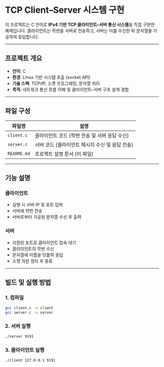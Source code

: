 # TCP Client–Server 시스템 구현

이 프로젝트는 C 언어로 **IPv4 기반 TCP 클라이언트–서버 통신 시스템**을 직접 구현한 예제입니다. 클라이언트는 학번을 서버로 전송하고, 서버는 이를 수신한 뒤 문자열을 가공하여 응답합니다.

---

## 프로젝트 개요

- **언어**: C
- **환경**: Linux 기반 시스템 호출 (socket API)
- **기술 스택**: TCP/IP, 소켓 프로그래밍, 문자열 처리
- **목적**: 네트워크 통신 흐름 이해 및 클라이언트–서버 구조 설계 경험

---

## 파일 구성

| 파일명 | 설명 |
|--------|------|
| `client.c` | 클라이언트 코드 (학번 전송 및 서버 응답 수신) |
| `server.c` | 서버 코드 (클라이언트 메시지 수신 및 응답 전송) |
| `README.md` | 프로젝트 설명 문서 (이 파일) |

---

## 기능 설명

### 클라이언트
- 실행 시 서버 IP 및 포트 입력
- 서버에 학번 전송
- 서버로부터 가공된 문자열 수신 후 출력

### 서버
- 지정된 포트로 클라이언트 접속 대기
- 클라이언트의 학번 수신
- 문자열에 이름을 덧붙여 응답
- 소켓 자원 정리 후 종료

---

## 빌드 및 실행 방법

### 1. 컴파일
```bash
gcc client.c -o client
gcc server.c -o server
```

### 2. 서버 실행
```bash
./server 9191
```

### 3. 클라이언트 실행
```bash
./client 127.0.0.1 9191
```

